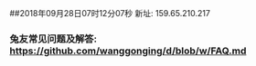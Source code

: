 ##2018年09月28日07时12分07秒 新址: 159.65.210.217
### 兔友常见问题及解答: https://github.com/wanggonging/d/blob/w/FAQ.md
